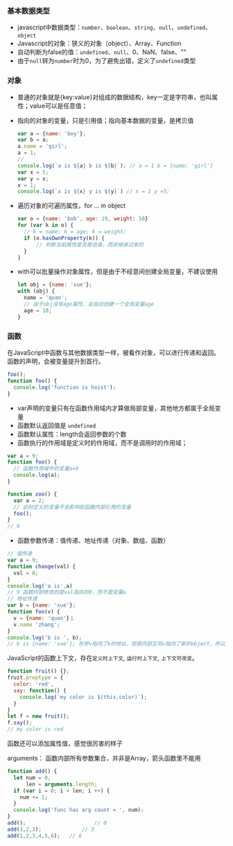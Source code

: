 ### 基本数据类型

- javascript中数据类型：`number`、`boolean`、`string`、`null`、`undefined`、`object`
- Javascript的对象：狭义的对象（object）、Array、Function
- 自动判断为false的值：`undefined`、`null`、0、NaN、false、""
- 由于`null`转为`number`时为0，为了避免出错，定义了`undefined`类型

### 对象

- 普通的对象就是{key:value}对组成的数据结构，key一定是字符串，也叫属性；value可以是任意值；

- 指向的对象的变量，只是引用值；指向基本数据的变量，是拷贝值

  ```javascript
  var a = {name: 'boy'};
  var b = a;
  a.name = 'girl';
  a = 1;
  // 
  console.log(`a is ${a} b is ${b}`); // a = 1 b = {name: 'girl'}
  var x = 5;
  var y = x;
  x = 1;
  console.log(`x is ${x} y is ${y}`) // x = 1 y =5;
  
  ```

- 遍历对象的可遍历属性，for ... in object

  ```javascript
  var o = {name: 'bob', age: 19, weight: 50}
  for (var k in o) {
    // k = name; k = age; k = weight;
    if (o.hasOwnProperty(k)) {
      	// 判断当前属性是否是自身，而非继承过来的
    }
  }
  ```

- with可以批量操作对象属性，但是由于不经意间创建全局变量，不建议使用

  ```javascript
  let obj = {name: 'xue'};
  with (obj) {
    name = 'quan';
    // 由于obj没有age属性，会自动创建一个全局变量age
    age = 18;
  } 
  ```


### 函数

在JavaScript中函数与其他数据类型一样，被看作对象，可以进行传递和返回。函数的声明，会被变量提升到首行。

```javascript
foo();
function foo() {
  console.log('function is hoist');
}
```

- var声明的变量只有在函数作用域内才算做局部变量，其他地方都属于全局变量
- 函数默认返回值是 `undefined`
- 函数默认属性：length会返回参数的个数
- 函数执行的作用域是定义时的作用域，而不是调用时的作用域；

```javascript
var a = 9;
function foo() {
  // 函数作用域中的变量a=9
  console.log(a);
}

function zoo() {
  var a = 2;
  // 此时定义的变量不会影响到函数内部引用的变量
  foo();
}
// 9
```

- 函数参数传递：值传递、地址传递（对象、数组、函数）

```javascript
// 值传递
var a = 9;
function change(val) {
  val = 8;
}
console.log('a is',a)
// 9 函数内部修改的是val指向的9，而不是变量a
// 地址传递
var b = {name: 'xue'};
function foo(v) {
  v = {name: 'quan'}；
  v.name 'zhang';
}
console.log('b is ', b);
// b is {name: 'xue'}; 形参v指向了b的地址，但是内部又将v指向了新的object，所以之前的对象没有发生变化
```





JavaScript的函数上下文，存在`定义时上下文`, `运行时上下文`, `上下文可改变`。

```javascript
function fruit() {};
fruit.proptype = {
  color: 'red',
  say: function() {
    console.log(`my color is $(this.color)`);
  }
}
let f = new fruit();
f.say();
// my color is red
```

函数还可以添加属性值，感觉很厉害的样子



arguments： 函数内部所有参数集合，并非是Array，箭头函数里不能用

```javascript
function add() {
  let num = 0,
      len = arguments.length;
  if (var i = 0; i < len; i ++) {
    num += 1;
  }
  console.log('func has arg count = ', num);
}
add();						// 0
add(1,2,3);				// 3
add(1,2,3,4,5,6);	// 6
```

